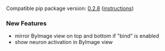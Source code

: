 <!--- https://github.com/mgroth0/deephy/releases -->

Compatible pip package version: [0.2.8](https://pypi.org/project/deephy/0.2.8/) ([instructions](https://colab.research.google.com/drive/1v67zbJHV37eLPtiDRFFNvImLznryrzUu))

### New Features

 - mirror ByImage view on top and bottom if "bind" is enabled
 - show neuron activation in ByImage view

[//]: # (### Bug Fixes)
[//]: # (### Notes)
[//]: # (### Todo)



